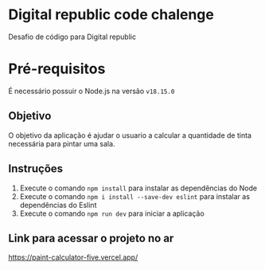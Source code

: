 # Digital republic code chalenge

Desafio de código para Digital republic

# Pré-requisitos

É necessário possuir o Node.js na versão `v18.15.0`

## Objetivo

O objetivo da aplicação é ajudar o usuario a calcular a quantidade de tinta necessária para pintar uma sala.

## Instruções

1. Execute o comando `npm install` para instalar as dependências do Node
2. Execute o comando `npm i install --save-dev eslint` para instalar as dependências do Eslint
3. Execute o comando `npm run dev` para iniciar a aplicação

## Link para acessar o projeto no ar
https://paint-calculator-five.vercel.app/
